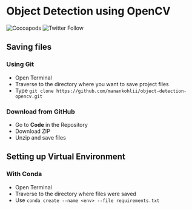 # Object Detection using OpenCV
![Cocoapods](https://img.shields.io/cocoapods/l/AFNetworking) ![Twitter Follow](https://img.shields.io/twitter/follow/manankohlii?label=manankohlii&logo=Twitter&style=social) 

## Saving files
### Using Git
* Open Terminal
* Traverse to the directory where you want to save project files
* Type `git clone https://github.com/manankohlii/object-detection-opencv.git`

### Download from GitHub
* Go to **Code** in the Repository
* Download ZIP
* Unzip and save files 

## Setting up Virtual Environment
### With Conda
* Open Terminal 
* Traverse to the directory where files were saved
* Use `conda create --name <env> --file requirements.txt` 
